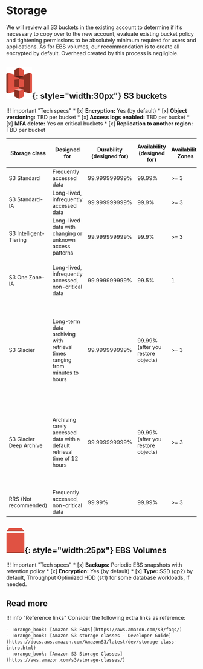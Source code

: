 # Storage

We will review all S3 buckets in the existing account to determine if it’s necessary to copy over to the new account, 
evaluate existing bucket policy and tightening permissions to be absolutely minimum required for users and applications.
As for EBS volumes, our recommendation is to create all encrypted by default. Overhead created by this process is negligible. 

##  ![leverage-aws-s3](../../assets/images/icons/aws-emojipack/Storage_AmazonS3.png "Leverage"){: style="width:30px"} S3 buckets

!!! important "Tech specs"
    * [x] **Encryption:** Yes (by default)
    * [x] **Object versioning:** TBD per bucket
    * [x] **Access logs enabled:** TBD per bucket
    * [x] **MFA delete:** Yes on critical buckets
    * [x] **Replication to another region:** TBD per bucket
    
| Storage class           | Designed for                                                                | Durability (designed for) | Availability (designed for)        | Availability Zones | Min storage duration | Min billable object size | Other considerations                                                                                                                                   |
|-------------------------|-----------------------------------------------------------------------------|---------------------------|------------------------------------|--------------------|----------------------|--------------------------|--------------------------------------------------------------------------------------------------------------------------------------------------------|
| S3 Standard             | Frequently accessed data                                                    | 99.999999999%             | 99.99%                             | >= 3               | None                 | None                     | None                                                                                                                                                   |
| S3 Standard-IA          | Long-lived, infrequently accessed data                                      | 99.999999999%             | 99.9%                              | >= 3               | 30 days              | 128 KB                   | Per GB retrieval fees apply.                                                                                                                           |
| S3 Intelligent-Tiering  | Long-lived data with changing or unknown access patterns                    | 99.999999999%             | 99.9%                              | >= 3               | 30 days              | None                     | Monitoring and automation fees per object apply. No retrieval fees.                                                                                    |
| S3 One Zone-IA          | Long-lived, infrequently accessed, non-critical data                        | 99.999999999%             | 99.5%                              | 1                  | 30 days              | 128 KB                   | Per GB retrieval fees apply. Not resilient to the loss of the Availability Zone.                                                                       |
| S3 Glacier              | Long-term data archiving with retrieval times ranging from minutes to hours | 99.999999999%             | 99.99% (after you restore objects) | >= 3               | 90 days              | 40 KB                    | Per GB retrieval fees apply. You must first restore archived objects before you can access them. For more information, see Restoring archived objects. |
| S3 Glacier Deep Archive | Archiving rarely accessed data with a default retrieval time of 12 hours    | 99.999999999%             | 99.99% (after you restore objects) | >= 3               | 180 days             | 40 KB                    | Per GB retrieval fees apply. You must first restore archived objects before you can access them. For more information, see Restoring archived objects. |
| RRS (Not recommended)   | Frequently accessed, non-critical data                                      | 99.99%                    | 99.99%                             | >= 3               | None                 | None                     | None                                                                                                                                                   |

## ![leverage-aws-ebs](../../assets/images/icons/aws-emojipack/Storage_AmazonEBS.png "Leverage"){: style="width:25px"} EBS Volumes

!!! Important "Tech specs"
    * [x] **Backups:** Periodic EBS snapshots with retention policy
    * [x] **Encryption:** Yes (by default)
    * [x] **Type:** SSD (gp2) by default, Throughput Optimized HDD (st1) for some database workloads, if needed.

## Read more

!!! info "Reference links"
    Consider the following extra links as reference:
         
    - :orange_book: [Amazon S3 FAQs](https://aws.amazon.com/s3/faqs/)
    - :orange_book: [Amazon S3 storage classes - Developer Guide](https://docs.aws.amazon.com/AmazonS3/latest/dev/storage-class-intro.html)
    - :orange_book: [Amazon S3 Storage Classes](https://aws.amazon.com/s3/storage-classes/)